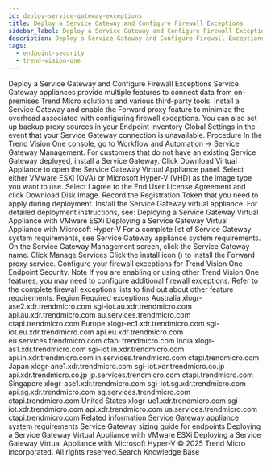 ```yaml
---
id: deploy-service-gateway-exceptions
title: Deploy a Service Gateway and Configure Firewall Exceptions
sidebar_label: Deploy a Service Gateway and Configure Firewall Exceptions
description: Deploy a Service Gateway and Configure Firewall Exceptions
tags:
  - endpoint-security
  - trend-vision-one
---
```


 Deploy a Service Gateway and Configure Firewall Exceptions Service Gateway appliances provide multiple features to connect data from on-premises Trend Micro solutions and various third-party tools. Install a Service Gateway and enable the Forward proxy feature to minimize the overhead associated with configuring firewall exceptions. You can also set up backup proxy sources in your Endpoint Inventory Global Settings in the event that your Service Gateway connection is unavailable. Procedure In the Trend Vision One console, go to Workflow and Automation → Service Gateway Management. For customers that do not have an existing Service Gateway deployed, install a Service Gateway. Click Download Virtual Appliance to open the Service Gateway Virtual Appliance panel. Select either VMware ESXi (OVA) or Microsoft Hyper-V (VHD) as the image type you want to use. Select I agree to the End User License Agreement and click Download Disk Image. Record the Registration Token that you need to apply during deployment. Install the Service Gateway virtual appliance. For detailed deployment instructions, see: Deploying a Service Gateway Virtual Appliance with VMware ESXi Deploying a Service Gateway Virtual Appliance with Microsoft Hyper-V For a complete list of Service Gateway system requirements, see Service Gateway appliance system requirements. On the Service Gateway Management screen, click the Service Gateway name. Click Manage Services Click the install icon () to install the Forward proxy service. Configure your firewall exceptions for Trend Vision One Endpoint Security. Note If you are enabling or using other Trend Vision One features, you may need to configure additional firewall exceptions. Refer to the complete firewall exceptions lists to find out about other feature requirements. Region Required exceptions Australia xlogr-ase2.xdr.trendmicro.com sgi-iot.au.xdr.trendmicro.com api.au.xdr.trendmicro.com au.services.trendmicro.com ctapi.trendmicro.com Europe xlogr-ec1.xdr.trendmicro.com sgi-iot.eu.xdr.trendmicro.com api.eu.xdr.trendmicro.com eu.services.trendmicro.com ctapi.trendmicro.com India xlogr-as1.xdr.trendmicro.com sgi-iot.in.xdr.trendmicro.com api.in.xdr.trendmicro.com in.services.trendmicro.com ctapi.trendmicro.com Japan xlogr-ane1.xdr.trendmicro.com sgi-iot.xdr.trendmicro.co.jp api.xdr.trendmicro.co.jp jp.services.trendmicro.com ctapi.trendmicro.com Singapore xlogr-ase1.xdr.trendmicro.com sgi-iot.sg.xdr.trendmicro.com api.sg.xdr.trendmicro.com sg.services.trendmicro.com ctapi.trendmicro.com United States xlogr-ue1.xdr.trendmicro.com sgi-iot.xdr.trendmicro.com api.xdr.trendmicro.com us.services.trendmicro.com ctapi.trendmicro.com Related information Service Gateway appliance system requirements Service Gateway sizing guide for endpoints Deploying a Service Gateway Virtual Appliance with VMware ESXi Deploying a Service Gateway Virtual Appliance with Microsoft Hyper-V © 2025 Trend Micro Incorporated. All rights reserved.Search Knowledge Base